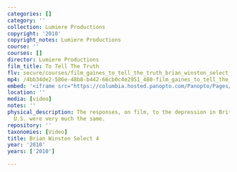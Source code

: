 ```yaml
---
categories: []
category: ''
collection: Lumiere Productions
copyright: '2010'
copyright_notes: Lumiere Productions
course: ''
courses: []
director: Lumiere Productions
film_title: To Tell The Truth
flv: secure/courses/film_gaines_to_tell_the_truth_brian_winston_select_4.flv
mp4: /4bb34de2-586e-48b8-b442-66cb0c4e2951_480-film_gaines_to_tell_the_truth_brian_winston_select_4.mp4
embed: '<iframe src="https://columbia.hosted.panopto.com/Panopto/Pages/Embed.aspx?id=69f10503-b994-4d4b-8a85-a95f01034a0d&v=1" width="720" height="405" style="padding: 0px; border: 1px solid #464646;" frameborder="0" allowfullscreen allow="autoplay"></iframe>'
location: ''
media: [video]
notes: ''
physical_description: The responses, on film, to the depression in Britain and the
  U.S. were very much the same.
repository: ''
taxonomies: [Video]
title: Brian Winston Select 4
year: '2010'
years: ['2010']

---
```

